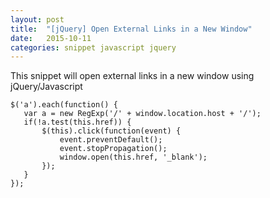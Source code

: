 ```yaml
---
layout: post
title:  "[jQuery] Open External Links in a New Window"
date:   2015-10-11
categories: snippet javascript jquery
---
```


This snippet will open external links in a new window using jQuery/Javascript

    $('a').each(function() {
       var a = new RegExp('/' + window.location.host + '/');
       if(!a.test(this.href)) {
           $(this).click(function(event) {
               event.preventDefault();
               event.stopPropagation();
               window.open(this.href, '_blank');
           });
       }
    });
